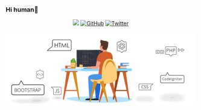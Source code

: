 ### Hi human👋
<p align="center">
  <a href="https://medium.com/@Stevemats"><img src="https://img.shields.io/badge/Follow%20Me%20On%20Medium-%40Stevemats-black"></a>
	<a href="https://github.com/stevemats"><img src="https://img.shields.io/github/followers/stevemats.svg?label=GitHub&style=social" alt="GitHub"></a>
	<a href="https://twitter.com/stevemats"><img src="https://img.shields.io/twitter/follow/stevematindi?label=Twitter&style=social" alt="Twitter"></a>

[![animated](https://github.com/stevemats/stevemats/blob/master/img/steve-code.gif)](https://stevematindi.com)
<!--
**stevemats/stevemats** is a ✨ _special_ ✨ repository because its `README.md` (this file) appears on your GitHub profile.

Here are some ideas to get you started:

- 🔭 I’m currently working on ...
- 🌱 I’m currently learning ...
- 👯 I’m looking to collaborate on ...
- 🤔 I’m looking for help with ...
- 💬 Ask me about ...
- 📫 How to reach me: ...
- 😄 Pronouns: ...
- ⚡ Fun fact: ...
-->
